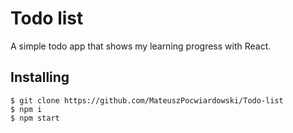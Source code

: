 # Todo list

A simple todo app that shows my learning progress with React.

## Installing

```
$ git clone https://github.com/MateuszPocwiardowski/Todo-list
$ npm i
$ npm start
```
